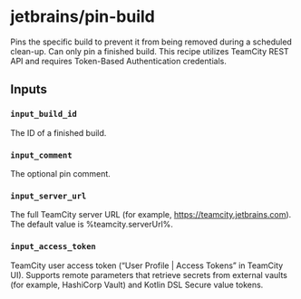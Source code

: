 # jetbrains/pin-build

Pins the specific build to prevent it from being removed during a scheduled clean-up.
Can only pin a finished build.
This recipe utilizes TeamCity REST API and requires Token-Based Authentication credentials.

## Inputs

### `input_build_id`
The ID of a finished build.

### `input_comment`
The optional pin comment.

### `input_server_url`
The full TeamCity server URL (for example, https://teamcity.jetbrains.com). 
The default value is %teamcity.serverUrl%.

### `input_access_token`
TeamCity user access token (“User Profile | Access Tokens” in TeamCity UI). 
Supports remote parameters that retrieve secrets from external vaults (for example, HashiCorp Vault) and Kotlin DSL Secure value tokens.
